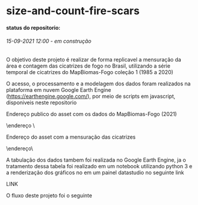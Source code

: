 
# size-and-count-fire-scars 
#### status do repositorio:
###### 15-09-2021 12:00 - em construção 

O objetivo deste projeto é realizar de forma replicavel a mensuração da área e contagem das cicatrizes de fogo no Brasil, utilizando a série temporal de cicatrizes do MapBiomas-Fogo coleção  1 (1985 a 2020)

 O acesso, o processamento e a modelagem dos dados foram realizados na plataforma em nuvem Google Earth Engine (https://earthengine.google.com/), por meio de scripts em javascript, disponiveis neste repositorio
 
Endereço publico do asset com os dados do MapBiomas-Fogo (2021)

\endereço \
 
 Endereço do asset com a mensuração das cicatrizes

\endereço\
 
 A tabulação dos dados tambem foi realizada no Google Earth Engine, ja o tratamento dessa tabela foi realizado em um notebook utilizando python 3 e a renderização dos gráficos no em um painel datastudio no seguinte link
 
 LINK
 
 O fluxo deste projeto foi o seguinte
